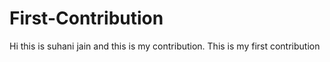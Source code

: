 # First-Contribution
Hi this is suhani jain and this is my contribution.
This is my first contribution

